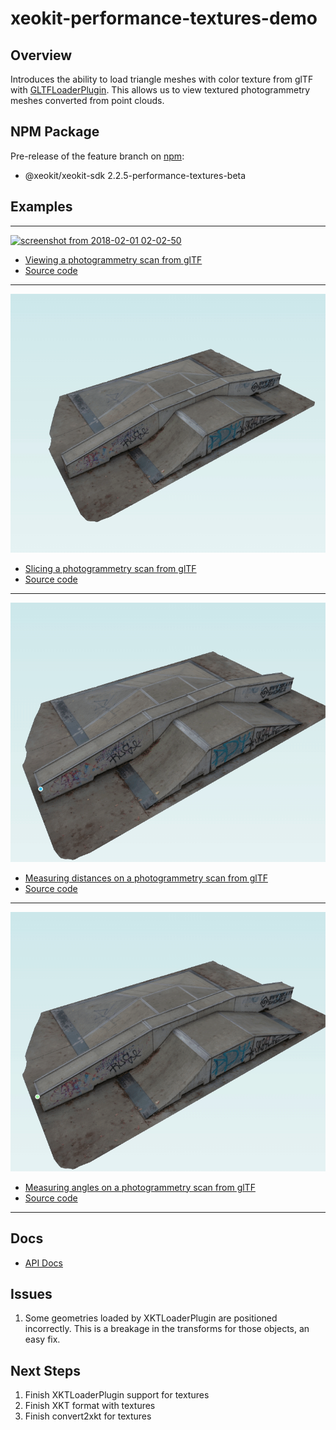 # xeokit-performance-textures-demo

## Overview

Introduces the ability to load triangle meshes with color texture from glTF with [GLTFLoaderPlugin](https://xeolabs.github.io/xeokit-performance-textures-demo/docs/class/src/plugins/GLTFLoaderPlugin/GLTFLoaderPlugin.js~GLTFLoaderPlugin.html). This allows us to view textured photogrammetry meshes converted from point clouds.

## NPM Package

Pre-release of the feature branch on [npm](https://www.npmjs.com/package/@xeokit/xeokit-sdk):

* @xeokit/xeokit-sdk 2.2.5-performance-textures-beta

## Examples

---

[![screenshot from 2018-02-01 02-02-50](assets/images/photogrammetry.gif)](https://xeolabs.github.io/xeokit-performance-textures-demo/examples/loading_glTF_photogrammetry)

* [Viewing a photogrammetry scan from glTF](https://xeolabs.github.io/xeokit-performance-textures-demo/examples/loading_glTF_photogrammetry)
* [Source code](https://github.com/xeolabs/xeokit-performance-textures-demo/blob/main/examples/loading_glTF_photogrammetry.html)
---

[![screenshot from 2018-02-01 02-02-50](assets/images/slice.gif)](https://xeolabs.github.io/xeokit-performance-textures-demo/examples/gizmos_SectionPlanesPlugin_createWithMouse_photogrammetry)

* [Slicing a photogrammetry scan from glTF](https://xeolabs.github.io/xeokit-performance-textures-demo/examples/gizmos_SectionPlanesPlugin_createWithMouse_photogrammetry)
* [Source code](https://github.com/xeolabs/xeokit-performance-textures-demo/blob/main/examples/gizmos_SectionPlanesPlugin_createWithMouse_photogrammetry.html)

---

[![screenshot from 2018-02-01 02-02-50](assets/images/measureDistance.gif)](https://xeolabs.github.io/xeokit-performance-textures-demo/examples/measurements_distance_createWithMouse_photogrammetry)

* [Measuring distances on a photogrammetry scan from glTF](https://xeolabs.github.io/xeokit-performance-textures-demo/examples/measurements_distance_createWithMouse_photogrammetry)
* [Source code](https://github.com/xeolabs/xeokit-performance-textures-demo/blob/main/examples/measurements_distance_createWithMouse_photogrammetry.html)

---

[![screenshot from 2018-02-01 02-02-50](assets/images/measureAngle.gif)](https://xeolabs.github.io/xeokit-performance-textures-demo/examples/measurements_angle_createWithMouse_photogrammetry)

* [Measuring angles on a photogrammetry scan from glTF](https://xeolabs.github.io/xeokit-performance-textures-demo/examples/measurements_angle_createWithMouse_photogrammetry)
* [Source code](https://github.com/xeolabs/xeokit-performance-textures-demo/blob/main/examples/measurements_angle_createWithMouse_photogrammetry.html)

---

## Docs

* [API Docs](https://xeolabs.github.io/xeokit-performance-textures-demo//docs)

## Issues

1. Some geometries loaded by XKTLoaderPlugin are positioned incorrectly. This is a breakage in the transforms for those objects, an easy fix.

## Next Steps

1. Finish XKTLoaderPlugin support for textures
2. Finish XKT format with textures
3. Finish convert2xkt for textures